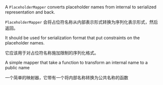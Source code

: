 A `PlaceholderMapper` converts placeholder names from internal to serialized representation and
back.

`PlaceholderMapper` 会将占位符名称从内部表示形式转换为序列化表示形式，然后返回。

It should be used for serialization format that put constraints on the placeholder names.

它应该用于对占位符名称施加限制的序列化格式。

A simple mapper that take a function to transform an internal name to a public name

一个简单的映射器，它带有一个将内部名称转换为公共名称的函数